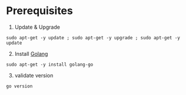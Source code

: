 # Prerequisites

1. Update & Upgrade 
```
sudo apt-get -y update ; sudo apt-get -y upgrade ; sudo apt-get -y update
```

2. Install [Golang](https://golang.org/) 
```
sudo apt-get -y install golang-go
```

3. validate version 
```
go version
```

